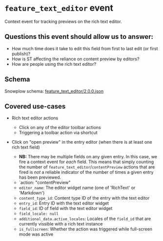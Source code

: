 # `feature_text_editor` event
Context event for tracking previews on the rich text editor.

## Questions this event should allow us to answer:
* How much time does it take to edit this field from first to last edit
  (or first publish)?
* How is ST affecting the reliance on content preview by editors?
* How are people using the rich text editor?

## Schema
Snowplow schema: [feature_text_editor/2.0.0.json](https://github.com/contentful/com.contentful-schema-registry/blob/master/schemas/com.contentful/feature_text_editor/jsonschema/2-0-0)

## Covered use-cases

* Rich text editor actions
  * Click on any of the editor toolbar actions
  * Triggering a toolbar action via shortcut

* Click on "open preview" in the entry editor (when there is at least one rich text field)
  * **NB:** There may be multiple fields on any given entry. In this
    case, we fire a context event for _each_ field. This means that simply
    counting the number of `feature_text_editor`/`contentPreview` actions that
    are fired is _not_ a reliable indicator of the number of times a given entry 
    has been previewed.
  * `action: "contentPreview"
  * `editor_name`: The editor widget name (one of 'RichText' or 'Markdown')
  * `content_type_id`: Content type ID of the entry with the text editor
  * `entry_id`: Entry ID with the text editor widget
  * `field_id`: ID of field with the text editor widget
  * `field_locale: null`
  * `additional_data.active_locales`: Locales of the `field_id` that are currently vissible with a rich text instance
  * `is_fullscreen`: Whether the action was triggered while full-screen mode was
    active
